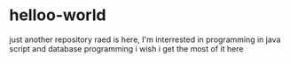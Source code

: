 # helloo-world
just another repository
raed is here, I'm interrested in programming in java script and database programming
i wish i get the most of it here
